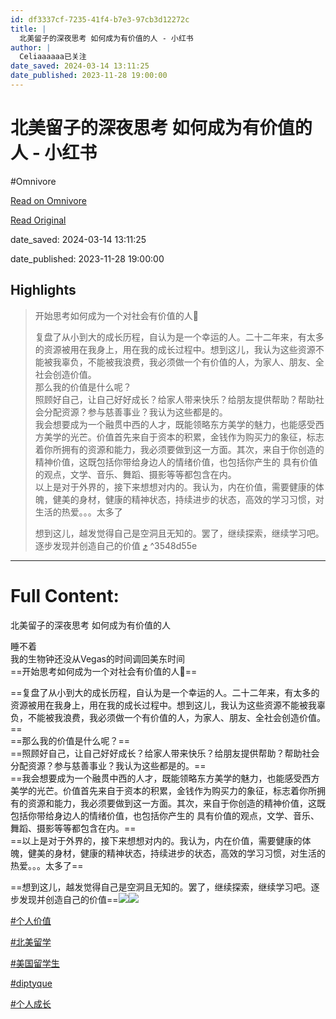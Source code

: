 ```yaml
---
id: df3337cf-7235-41f4-b7e3-97cb3d12272c
title: |
  北美留子的深夜思考 如何成为有价值的人 - 小红书
author: |
  Celiaaaaaa已关注
date_saved: 2024-03-14 13:11:25
date_published: 2023-11-28 19:00:00
---
```


# 北美留子的深夜思考 如何成为有价值的人 - 小红书
#Omnivore

[Read on Omnivore](https://omnivore.app/me/-18e3df27ad3)

[Read Original](https://www.xiaohongshu.com/explore/6566ee690000000032039842?app_platform=ios&app_version=8.17&apptime=1702442713&appuid=6297cc6e000000002102baa2&author_share=1&share_from_user_hidden=true&type=normal&xhsshare=CopyLink)

date_saved: 2024-03-14 13:11:25

date_published: 2023-11-28 19:00:00

## Highlights

> 开始思考如何成为一个对社会有价值的人🤔
> 
> 复盘了从小到大的成长历程，自认为是一个幸运的人。二十二年来，有太多的资源被用在我身上，用在我的成长过程中。想到这儿，我认为这些资源不能被我辜负，不能被我浪费，我必须做一个有价值的人，为家人、朋友、全社会创造价值。  
> 那么我的价值是什么呢？  
> 照顾好自己，让自己好好成长？给家人带来快乐？给朋友提供帮助？帮助社会分配资源？参与慈善事业？我认为这些都是的。  
> 我会想要成为一个融贯中西的人才，既能领略东方美学的魅力，也能感受西方美学的光芒。价值首先来自于资本的积累，金钱作为购买力的象征，标志着你所拥有的资源和能力，我必须要做到这一方面。其次，来自于你创造的精神价值，这既包括你带给身边人的情绪价值，也包括你产生的 具有价值的观点，文学、音乐、舞蹈、摄影等等都包含在内。  
> 以上是对于外界的，接下来想想对内的。我认为，内在价值，需要健康的体魄，健美的身材，健康的精神状态，持续进步的状态，高效的学习习惯，对生活的热爱。。。太多了
> 
> 想到这儿，越发觉得自己是空洞且无知的。罢了，继续探索，继续学习吧。逐步发现并创造自己的价值 [⤴️](https://omnivore.app/me/-18e3df27ad3#3548d55e-b33a-4a4c-81ff-a8eff3d734ca)  ^3548d55e


--- 

# Full Content: 

北美留子的深夜思考 如何成为有价值的人

睡不着  
我的生物钟还没从Vegas的时间调回美东时间  
==开始思考如何成为一个对社会有价值的人🤔==

==复盘了从小到大的成长历程，自认为是一个幸运的人。二十二年来，有太多的资源被用在我身上，用在我的成长过程中。想到这儿，我认为这些资源不能被我辜负，不能被我浪费，我必须做一个有价值的人，为家人、朋友、全社会创造价值。==  
==那么我的价值是什么呢？==  
==照顾好自己，让自己好好成长？给家人带来快乐？给朋友提供帮助？帮助社会分配资源？参与慈善事业？我认为这些都是的。==  
==我会想要成为一个融贯中西的人才，既能领略东方美学的魅力，也能感受西方美学的光芒。价值首先来自于资本的积累，金钱作为购买力的象征，标志着你所拥有的资源和能力，我必须要做到这一方面。其次，来自于你创造的精神价值，这既包括你带给身边人的情绪价值，也包括你产生的 具有价值的观点，文学、音乐、舞蹈、摄影等等都包含在内。==  
==以上是对于外界的，接下来想想对内的。我认为，内在价值，需要健康的体魄，健美的身材，健康的精神状态，持续进步的状态，高效的学习习惯，对生活的热爱。。。太多了==

==想到这儿，越发觉得自己是空洞且无知的。罢了，继续探索，继续学习吧。逐步发现并创造自己的价值==![](https://proxy-prod.omnivore-image-cache.app/0x0,sw1MwKstLxevGXszJtY3R39sS8yDPHLb9xyWtEH21m-o/https://picasso-static.xiaohongshu.com/fe-platform/937f70403d7a0b65d0b42fcd67e0efd8618c3d05.png)![](https://proxy-prod.omnivore-image-cache.app/0x0,sS_MW6EGoFTM8H_E539_xaZ5xyOrsX-yqIvuqBLE3t_c/https://picasso-static.xiaohongshu.com/fe-platform/ef50e51cb37c948b56dc856fed12e5643597c1dc.png)

[#个人价值](https://www.xiaohongshu.com/search%5Fresult?keyword=%25E4%25B8%25AA%25E4%25BA%25BA%25E4%25BB%25B7%25E5%2580%25BC&type=54&source=web%5Fnote%5Fdetail%5Fr10)

[#北美留学](https://www.xiaohongshu.com/search%5Fresult?keyword=%25E5%258C%2597%25E7%25BE%258E%25E7%2595%2599%25E5%25AD%25A6&type=54&source=web%5Fnote%5Fdetail%5Fr10)

[#美国留学生](https://www.xiaohongshu.com/search%5Fresult?keyword=%25E7%25BE%258E%25E5%259B%25BD%25E7%2595%2599%25E5%25AD%25A6%25E7%2594%259F&type=54&source=web%5Fnote%5Fdetail%5Fr10)

[#diptyque](https://www.xiaohongshu.com/search%5Fresult?keyword=diptyque&type=54&source=web%5Fnote%5Fdetail%5Fr10)

[#个人成长](https://www.xiaohongshu.com/search%5Fresult?keyword=%25E4%25B8%25AA%25E4%25BA%25BA%25E6%2588%2590%25E9%2595%25BF&type=54&source=web%5Fnote%5Fdetail%5Fr10)
